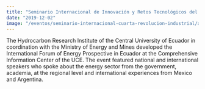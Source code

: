 ```yaml
---
title: "Seminario Internacional de Innovación y Retos Tecnológicos del Sector Energético en la Cuarta Revolución Industrial"
date: "2019-12-02"
image: "/eventos/seminario-internacional-cuarta-revolucion-industrial/afiche.jpg"
---
```


The Hydrocarbon Research Institute of the Central University of Ecuador in coordination with the Ministry of Energy and Mines developed the International Forum of Energy Prospective in Ecuador at the Comprehensive Information Center of the UCE. The event featured national and international speakers who spoke about the energy sector from the government, academia, at the regional level and international experiences from Mexico and Argentina.